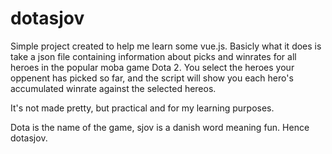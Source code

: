 # dotasjov

Simple project created to help me learn some vue.js.
Basicly what it does is take a json file containing information about picks and winrates for all heroes in the popular moba game Dota 2.
You select the heroes your oppenent has picked so far, and the script will show you each hero's accumulated winrate against the selected hereos.

It's not made pretty, but practical and for my learning purposes.

Dota is the name of the game, sjov is a danish word meaning fun. Hence dotasjov.

